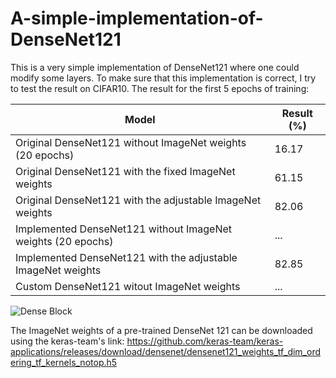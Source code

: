# A-simple-implementation-of-DenseNet121

This is a very simple implementation of DenseNet121 where one could modify some layers. To make sure that this implementation is correct, I try to test the result on CIFAR10.
The result for the first 5 epochs of training:

| Model  | Result (%) |
| ------------- | ------------- |
| Original DenseNet121 without ImageNet weights (20 epochs)  | 16.17  |
| Original DenseNet121 with the fixed ImageNet weights  | 61.15  |
| Original DenseNet121 with the adjustable ImageNet weights  | 82.06  |
| Implemented DenseNet121 without ImageNet weights (20 epochs) | ...  |
| Implemented DenseNet121 with the adjustable ImageNet weights  | 82.85  |
| Custom DenseNet121 witout ImageNet weights  | ...  |


![Dense Block](https://user-images.githubusercontent.com/81637352/212792833-f42d417c-e9f4-429e-b00d-dbf2e7be8a05.jpg)

The ImageNet weights of a pre-trained DenseNet 121 can be downloaded using the keras-team's link:
https://github.com/keras-team/keras-applications/releases/download/densenet/densenet121_weights_tf_dim_ordering_tf_kernels_notop.h5
